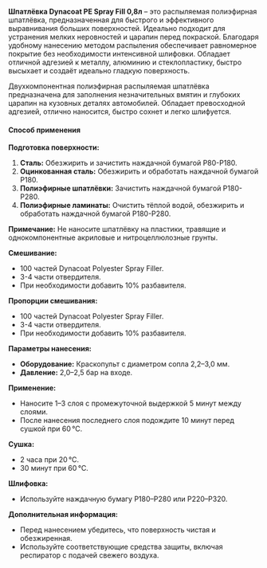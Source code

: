 **Шпатлёвка Dynacoat PE Spray Fill 0,8л** – это распыляемая полиэфирная шпатлёвка, предназначенная для быстрого и эффективного выравнивания больших поверхностей. Идеально подходит для устранения мелких неровностей и царапин перед покраской. Благодаря удобному нанесению методом распыления обеспечивает равномерное покрытие без необходимости интенсивной шлифовки. Обладает отличной адгезией к металлу, алюминию и стеклопластику, быстро высыхает и создаёт идеально гладкую поверхность.

Двухкомпонентная полиэфирная распыляемая шпатлёвка предназначена для заполнения незначительных вмятин и глубоких царапин на кузовных деталях автомобилей. Обладает превосходной адгезией, отлично наносится, быстро сохнет и легко шлифуется.

#### Способ применения

**Подготовка поверхности:**

1. **Сталь:** Обезжирить и зачистить наждачной бумагой P80-P180.
2. **Оцинкованная сталь:** Обезжирить и обработать наждачной бумагой P180.
3. **Полиэфирные шпатлёвки:** Зачистить наждачной бумагой P180-P280.
4. **Полиэфирные ламинаты:** Очистить тёплой водой, обезжирить и обработать наждачной бумагой P180-P280.

**Примечание:** Не наносите шпатлёвку на пластики, травящие и однокомпонентные акриловые и нитроцеллюлозные грунты.

**Смешивание:**

- 100 частей Dynacoat Polyester Spray Filler.
- 3-4 части отвердителя.
- При необходимости добавить 10% разбавителя.

**Пропорции смешивания:**

- 100 частей Dynacoat Polyester Spray Filler.
- 3-4 части отвердителя.
- При необходимости добавить 10% разбавителя.

**Параметры нанесения:**

- **Оборудование:** Краскопульт с диаметром сопла 2,2–3,0 мм.
- **Давление:** 2,0–2,5 бар на входе.

**Применение:**

- Наносите 1–3 слоя с промежуточной выдержкой 5 минут между слоями.
- После нанесения последнего слоя подождите 10 минут перед сушкой при 60 °C.

**Сушка:**

- 2 часа при 20 °C.
- 30 минут при 60 °C.

**Шлифовка:**

- Используйте наждачную бумагу P180–P280 или P220–P320.

**Дополнительная информация:**

- Перед нанесением убедитесь, что поверхность чистая и обезжиренная.
- Используйте соответствующие средства защиты, включая респиратор с подачей свежего воздуха.
